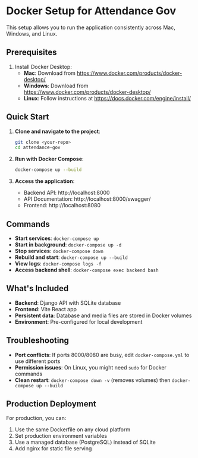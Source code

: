 # Docker Setup for Attendance Gov

This setup allows you to run the application consistently across Mac, Windows, and Linux.

## Prerequisites

1. Install Docker Desktop:
   - **Mac**: Download from https://www.docker.com/products/docker-desktop/
   - **Windows**: Download from https://www.docker.com/products/docker-desktop/
   - **Linux**: Follow instructions at https://docs.docker.com/engine/install/

## Quick Start

1. **Clone and navigate to the project**:
   ```bash
   git clone <your-repo>
   cd attendance-gov
   ```

2. **Run with Docker Compose**:
   ```bash
   docker-compose up --build
   ```

3. **Access the application**:
   - Backend API: http://localhost:8000
   - API Documentation: http://localhost:8000/swagger/
   - Frontend: http://localhost:8080

## Commands

- **Start services**: `docker-compose up`
- **Start in background**: `docker-compose up -d`
- **Stop services**: `docker-compose down`
- **Rebuild and start**: `docker-compose up --build`
- **View logs**: `docker-compose logs -f`
- **Access backend shell**: `docker-compose exec backend bash`

## What's Included

- **Backend**: Django API with SQLite database
- **Frontend**: Vite React app
- **Persistent data**: Database and media files are stored in Docker volumes
- **Environment**: Pre-configured for local development

## Troubleshooting

- **Port conflicts**: If ports 8000/8080 are busy, edit `docker-compose.yml` to use different ports
- **Permission issues**: On Linux, you might need `sudo` for Docker commands
- **Clean restart**: `docker-compose down -v` (removes volumes) then `docker-compose up --build`

## Production Deployment

For production, you can:
1. Use the same Dockerfile on any cloud platform
2. Set production environment variables
3. Use a managed database (PostgreSQL) instead of SQLite
4. Add nginx for static file serving
